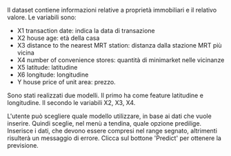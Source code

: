 Il dataset contiene informazioni relative a proprietà immobiliari e il relativo valore.
Le variabili sono: 
- X1 transaction date: indica la data di transazione
- X2 house age: età della casa
- X3 distance to the nearest MRT station: distanza dalla stazione MRT più vicina
- X4 number of convenience stores: quantità di minimarket nelle vicinanze
- X5 latitude: latitudine
- X6 longitude: longitudine
- Y house price of unit area: prezzo.

Sono stati realizzati due modelli. Il primo ha come feature latitudine e longitudine.
Il secondo le variabili X2, X3, X4. 

L'utente può scegliere quale modello utilizzare, in base ai dati che vuole inserire.
Quindi sceglie, nel menù a tendina, quale opzione predilige.
Inserisce i dati, che devono essere compresi nel range segnato, altrimenti
risulterà un messaggio di errore.
Clicca sul bottone 'Predict' per ottenere la previsione. 
